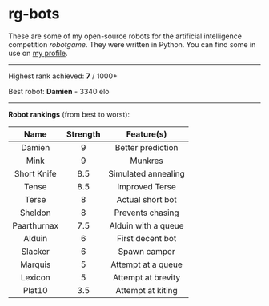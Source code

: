 rg-bots
=======

These are some of my open-source robots for the artificial intelligence competition _robotgame_. They were written in Python. You can find some in use on [my profile](http://robotgame.net/user/8867).

---

Highest rank achieved: __7__ / 1000+ 

Best robot: __Damien__ - 3340 elo

---

__Robot rankings__ (from best to worst):

| Name     | Strength | Feature(s) |
| :-------------: | :------------: | :------------: |
| Damien | 9 | Better prediction |
| Mink | 9 | Munkres |
| Short Knife | 8.5 | Simulated annealing |
| Tense | 8.5 | Improved Terse |
| Terse     | 8 | Actual short bot |
| Sheldon | 8 | Prevents chasing |
| Paarthurnax | 7.5 | Alduin with a queue |
| Alduin      | 6 | First decent bot |
| Slacker       | 6 | Spawn camper |
| Marquis     | 5 | Attempt at a queue |
| Lexicon     | 5 | Attempt at brevity |
| Plat10      | 3.5 | Attempt at kiting |
